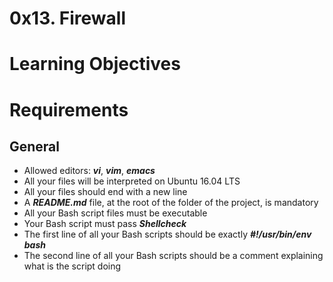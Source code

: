# 0x13. Firewall
# Learning Objectives

# Requirements
## General

* Allowed editors: ***vi***, ***vim***, ***emacs***
* All your files will be interpreted on Ubuntu 16.04 LTS
* All your files should end with a new line
* A ***README.md*** file, at the root of the folder of the project, is mandatory
* All your Bash script files must be executable
* Your Bash script must pass ***Shellcheck***
* The first line of all your Bash scripts should be exactly ***#!/usr/bin/env bash***
* The second line of all your Bash scripts should be a comment explaining what is the script doing
